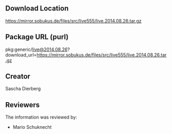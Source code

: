 ## Download Location

https://mirror.sobukus.de/files/src/live555/live.2014.08.26.tar.gz

## Package URL (purl)

pkg:generic/live@2014.08.26?download_url=https://mirror.sobukus.de/files/src/live555/live.2014.08.26.tar.gz

## Creator

Sascha Dierberg

## Reviewers

The information was reviewed by:

* Mario Schuknecht